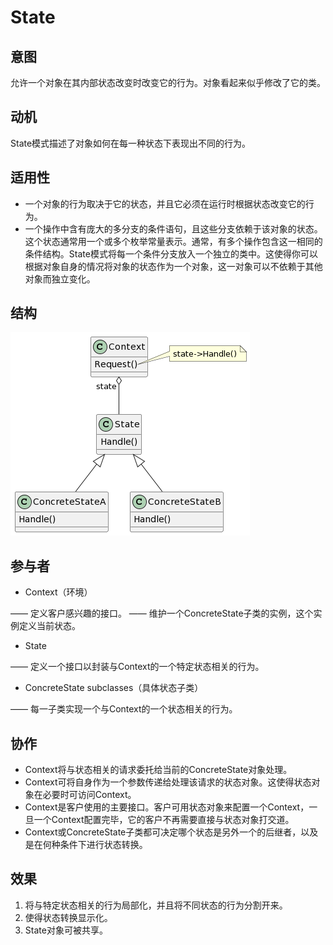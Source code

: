 # State

## 意图

允许一个对象在其内部状态改变时改变它的行为。对象看起来似乎修改了它的类。

## 动机

State模式描述了对象如何在每一种状态下表现出不同的行为。

## 适用性

- 一个对象的行为取决于它的状态，并且它必须在运行时根据状态改变它的行为。
- 一个操作中含有庞大的多分支的条件语句，且这些分支依赖于该对象的状态。这个状态通常用一个或多个枚举常量表示。通常，有多个操作包含这一相同的条件结构。State模式将每一个条件分支放入一个独立的类中。这使得你可以根据对象自身的情况将对象的状态作为一个对象，这一对象可以不依赖于其他对象而独立变化。

## 结构

![State](State.png)

## 参与者

- Context（环境）

—— 定义客户感兴趣的接口。
—— 维护一个ConcreteState子类的实例，这个实例定义当前状态。

- State

—— 定义一个接口以封装与Context的一个特定状态相关的行为。

- ConcreteState subclasses（具体状态子类）

—— 每一子类实现一个与Context的一个状态相关的行为。

## 协作

- Context将与状态相关的请求委托给当前的ConcreteState对象处理。
- Context可将自身作为一个参数传递给处理该请求的状态对象。这使得状态对象在必要时可访问Context。
- Context是客户使用的主要接口。客户可用状态对象来配置一个Context，一旦一个Context配置完毕，它的客户不再需要直接与状态对象打交道。
- Context或ConcreteState子类都可决定哪个状态是另外一个的后继者，以及是在何种条件下进行状态转换。

## 效果

1. 将与特定状态相关的行为局部化，并且将不同状态的行为分割开来。
2. 使得状态转换显示化。
3. State对象可被共享。
